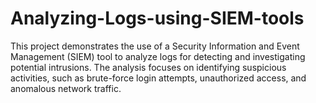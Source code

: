 # Analyzing-Logs-using-SIEM-tools
This project demonstrates the use of a Security Information and Event Management (SIEM) tool to analyze logs for detecting and investigating potential intrusions. The analysis focuses on identifying suspicious activities, such as brute-force login attempts, unauthorized access, and anomalous network traffic.
